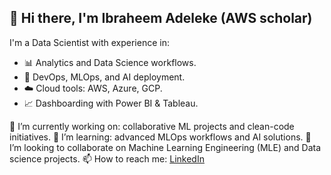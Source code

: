  ## 👋 Hi there, I'm Ibraheem Adeleke (AWS scholar)

I'm a Data Scientist with experience in:
- 📊 Analytics and Data Science workflows.
- 🤖 DevOps, MLOps, and AI deployment.
- ☁️ Cloud tools: AWS, Azure, GCP.
- 📈 Dashboarding with Power BI & Tableau.

🔭 I’m currently working on: collaborative ML projects and clean-code initiatives.
🌱 I’m learning: advanced MLOps workflows and AI solutions.
👯 I’m looking to collaborate on Machine Learning Engineering (MLE) and Data science projects. 
📫 How to reach me: [LinkedIn](https://www.linkedin.com/in/ibraheem-adeleke-mbcs-aa349494/)
